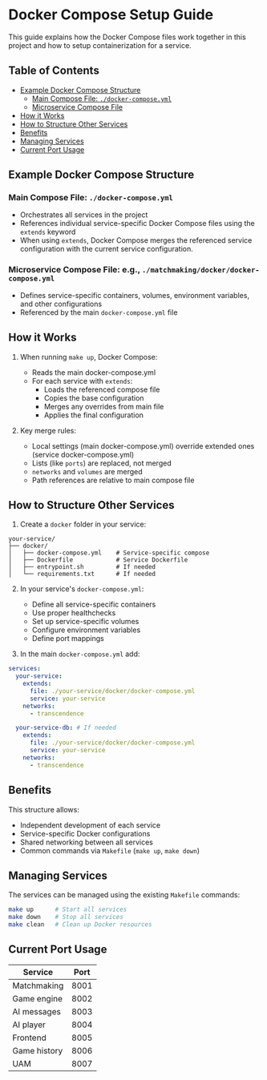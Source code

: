 # Docker Compose Setup Guide

This guide explains how the Docker Compose files work together in this project and how to setup containerization for a service.

## Table of Contents

- [Example Docker Compose Structure](#example-docker-compose-structure)
  - [Main Compose File: `./docker-compose.yml`](#main-compose-file-docker-composeyml)
  - [Microservice Compose File](#microservice-compose-file)
- [How it Works](#how-it-works)
- [How to Structure Other Services](#how-to-structure-other-services)
- [Benefits](#benefits)
- [Managing Services](#managing-services)
- [Current Port Usage](#current-port-usage)

## Example Docker Compose Structure

### Main Compose File: `./docker-compose.yml`

- Orchestrates all services in the project
- References individual service-specific Docker Compose files using the `extends` keyword
- When using `extends`, Docker Compose merges the referenced service configuration with the current service configuration.

### Microservice Compose File: e.g., `./matchmaking/docker/docker-compose.yml`

- Defines service-specific containers, volumes, environment variables, and other configurations
- Referenced by the main `docker-compose.yml` file

## How it Works

1. When running `make up`, Docker Compose:

   - Reads the main docker-compose.yml
   - For each service with `extends`:
     - Loads the referenced compose file
     - Copies the base configuration
     - Merges any overrides from main file
     - Applies the final configuration

2. Key merge rules:
   - Local settings (main docker-compose.yml) override extended ones (service docker-compose.yml)
   - Lists (like `ports`) are replaced, not merged
   - `networks` and `volumes` are merged
   - Path references are relative to main compose file

## How to Structure Other Services

1. Create a `docker` folder in your service:

```
your-service/
├── docker/
│   ├── docker-compose.yml    # Service-specific compose
│   ├── Dockerfile            # Service Dockerfile
│   ├── entrypoint.sh         # If needed
│   └── requirements.txt      # If needed
```

2. In your service's `docker-compose.yml`:

   - Define all service-specific containers
   - Use proper healthchecks
   - Set up service-specific volumes
   - Configure environment variables
   - Define port mappings

3. In the main `docker-compose.yml` add:

```yaml
services:
  your-service:
    extends:
      file: ./your-service/docker/docker-compose.yml
      service: your-service
    networks:
      - transcendence

  your-service-db: # If needed
    extends:
      file: ./your-service/docker/docker-compose.yml
      service: your-service
    networks:
      - transcendence
```

## Benefits

This structure allows:

- Independent development of each service
- Service-specific Docker configurations
- Shared networking between all services
- Common commands via `Makefile` (`make up`, `make down`)

## Managing Services

The services can be managed using the existing `Makefile` commands:

```bash
make up      # Start all services
make down    # Stop all services
make clean   # Clean up Docker resources
```

## Current Port Usage

| Service      | Port |
| ------------ | ---- |
| Matchmaking  | 8001 |
| Game engine  | 8002 |
| AI messages  | 8003 |
| AI player    | 8004 |
| Frontend     | 8005 |
| Game history | 8006 |
| UAM          | 8007 |
